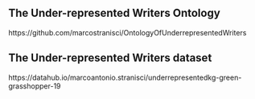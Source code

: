 <h2>The Under-represented Writers Ontology</h2>
<p>https://github.com/marcostranisci/OntologyOfUnderrepresentedWriters</p>
<h2>The Under-represented Writers dataset</h2>
<p>https://datahub.io/marcoantonio.stranisci/underrepresentedkg-green-grasshopper-19<p>
